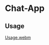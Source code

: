 # Chat-App
## Usage
[Usage.webm](https://user-images.githubusercontent.com/35199948/191189036-827d18ec-21e1-4b5c-8354-c578b4d6e8d3.webm)
